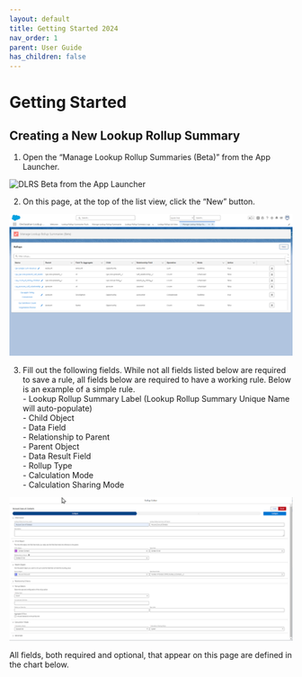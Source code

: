 ```yaml
---
layout: default
title: Getting Started 2024
nav_order: 1
parent: User Guide
has_children: false
---
```


# Getting Started
## Creating a New Lookup Rollup Summary

1. Open the “Manage Lookup Rollup Summaries (Beta)” from the App Launcher.

![DLRS Beta from the App Launcher]([/docs/assets/images/dlrs_beta_app_launcher.png](https://github.com/SFDO-Community-Sprints/DLRS-Documentation/blob/main/docs/assets/images/dlrs_beta_app_launcher.png)?raw=true)

2. On this page, at the top of the list view, click the “New” button.

![DLRS Beta list view and new button](/docs/assets/images/dlrs_beta_list_view_new_button.png)

3. Fill out the following fields. While not all fields listed below are required to save a rule, all fields below are required to have a working rule. Below is an example of a simple rule. <br>
        - Lookup Rollup Summary Label (Lookup Rollup Summary Unique Name will auto-populate) <br>
        - Child Object <br>
        - Data Field <br>
        - Relationship to Parent <br>
        - Parent Object <br>
        - Data Result Field <br>
        - Rollup Type <br>
        - Calculation Mode <br>
        - Calculation Sharing Mode <br>

![DLRS Beta Complete Basic Rule](/docs/assets/images/dlrs_beta_basic_complete_rule.png)

All fields, both required and optional, that appear on this page are defined in the chart below.


